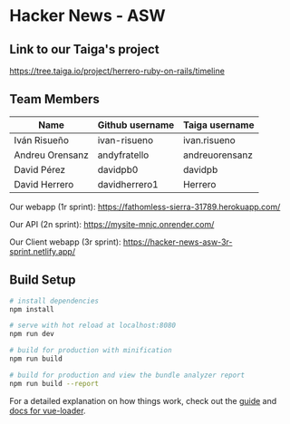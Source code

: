 # Hacker News - ASW
## Link to our Taiga's project
https://tree.taiga.io/project/herrero-ruby-on-rails/timeline

## Team Members

|          Name           |    Github username    |    Taiga username    |
|-------------------------|-----------------------|----------------------|
| Iván Risueño            | ivan-risueno          | ivan.risueno         |
| Andreu Orensanz         | andyfratello          | andreuorensanz       |
| David Pérez             | davidpb0              | davidpb              |
| David Herrero           | davidherrero1         | Herrero              |

Our webapp (1r sprint): https://fathomless-sierra-31789.herokuapp.com/

Our API (2n sprint): https://mysite-mnjc.onrender.com/

Our Client webapp (3r sprint): https://hacker-news-asw-3r-sprint.netlify.app/


## Build Setup

``` bash
# install dependencies
npm install

# serve with hot reload at localhost:8080
npm run dev

# build for production with minification
npm run build

# build for production and view the bundle analyzer report
npm run build --report
```

For a detailed explanation on how things work, check out the [guide](http://vuejs-templates.github.io/webpack/) and [docs for vue-loader](http://vuejs.github.io/vue-loader).
